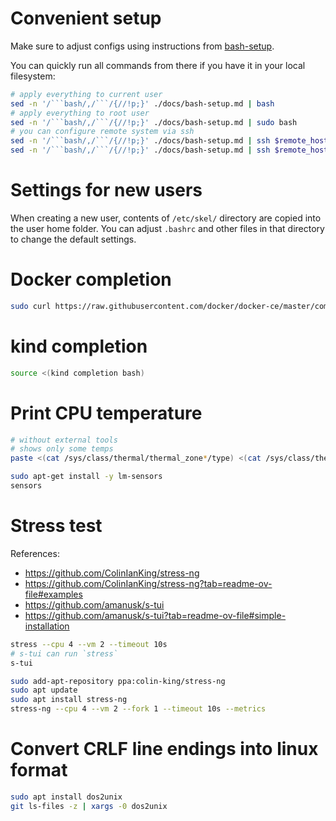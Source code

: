 
# Convenient setup

Make sure to adjust configs using instructions
from [bash-setup](./bash-setup.md).

You can quickly run all commands from there
if you have it in your local filesystem:

```bash
# apply everything to current user
sed -n '/```bash/,/```/{//!p;}' ./docs/bash-setup.md | bash
# apply everything to root user
sed -n '/```bash/,/```/{//!p;}' ./docs/bash-setup.md | sudo bash
# you can configure remote system via ssh
sed -n '/```bash/,/```/{//!p;}' ./docs/bash-setup.md | ssh $remote_hostname
sed -n '/```bash/,/```/{//!p;}' ./docs/bash-setup.md | ssh $remote_hostname sudo bash
```

# Settings for new users

When creating a new user, contents of `/etc/skel/` directory are copied into the user home folder.
You can adjust `.bashrc` and other files in that directory to change the default settings.

# Docker completion

```bash
sudo curl https://raw.githubusercontent.com/docker/docker-ce/master/components/cli/contrib/completion/bash/docker -o /etc/bash_completion.d/docker.sh
```

# kind completion

```bash
source <(kind completion bash)
```

# Print CPU temperature

```bash
# without external tools
# shows only some temps
paste <(cat /sys/class/thermal/thermal_zone*/type) <(cat /sys/class/thermal/thermal_zone*/temp) | column -s $'\t' -t | sed 's/\(.\)..$/.\1°C/'

sudo apt-get install -y lm-sensors
sensors
```

# Stress test

References:
- https://github.com/ColinIanKing/stress-ng
- https://github.com/ColinIanKing/stress-ng?tab=readme-ov-file#examples
- https://github.com/amanusk/s-tui
- https://github.com/amanusk/s-tui?tab=readme-ov-file#simple-installation

```bash
stress --cpu 4 --vm 2 --timeout 10s
# s-tui can run `stress`
s-tui

sudo add-apt-repository ppa:colin-king/stress-ng
sudo apt update
sudo apt install stress-ng
stress-ng --cpu 4 --vm 2 --fork 1 --timeout 10s --metrics
```

# Convert CRLF line endings into linux format

```bash
sudo apt install dos2unix
git ls-files -z | xargs -0 dos2unix
```
